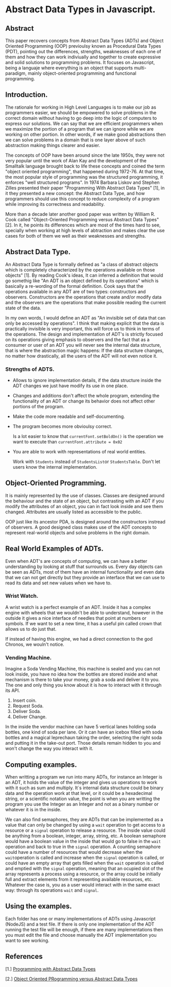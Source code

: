 # Abstract Data Types in Javascript.

## Abstract

This paper recovers concepts from Abstract Data Types (ADTs) and Object Oriented Programming (OOP) previoulsy known as Procedural Data Types (PDT), pointing out the differences, strengths, weaknesses of each one of them and how they can work indiviually and together to create expressive and solid solutions to programming problems. It focuses on Javascript, being a languaje where everything is an object that supports multi-paradigm, mainly object-oriented programming and functional programming.

## Introduction.

The rationale for working in High Level Languages is to make our job as programmers easier, we should be empowered to solve problems in the correct domain without having to go deep into the logic of computers to express our solutions. We can say that we are efficient programmers when we maximize the portion of a program that we can ignore while we are working on other portion. In other words, if we make good abstractions then we can solve problems in a domain that is one layer above of such abstraction making things clearer and easier.

The concepts of OOP have been around since the late 1950s, they were not very popular until the work of Alan Kay and the development of the Smalltalk language brought back to life these concepts and coined the term "object oriented programming", that happened during 1972-76. At that time, the most popular style of programming was the structured programming, it enforces "well structured programs". In 1974 Barbara Liskov and Stephen Zilles presented their paper "Programming With Abstract Data Types" [1], in it they presented a new concept: the Abstract Data Type, and how programmers should use this concept to reduce complexity of a program while improving its correctness and readability.

More than a decade later another good paper was written by William R. Cook called "Object-Oriented Programming versus Abstract Data Types" [2]. In it, he points its differences which are most of the times hard to see, specially when working at high levels of abtraction and makes clear the use cases for both of them we well as their weaknesses and strengths.

## Abstract Data Type.

An Abstract Data Type is formally defined as "a class of abstract objects which is completely characterized by the operations available on those objects" [1]. By reading Cook's ideas, It can inferred a definition that would go somethig like "An ADT is an object defined by its operations" which is basically a re-wording of the formal definition. Cook says that the operations available in any ADT are of two types: constructors and observers. Constructors are the operations that create and/or modify data and the observers are the operations that make possible reading the current state of the data.

In my own words, I would define an ADT as "An invisible set of data that can only be accessed by operations". I think that making explicit that the data is practically invisible is very important, this will force us to think in terms of the operations. The design and implementation of ADT's is strictly focused on its operations giving emphasis to observers and the fact that as a consumer or user of an ADT you will never see the internal data structure, that is where the abstraction magic happens: If the data structure changes, no matter how drastically, all the users of the ADT will not even notice it.

### Strengths of ADTS.
* Allows to ignore implementation details, if the data structure inside the ADT changes we just have modify its use in one place.
* Changes and additions don't affect the whole program, extending the functionality of an ADT or change its behavior does not affect other portions of the program.
* Make the code more readable and self-documenting.
* The program becomes more obvioulsy correct.

	Is a lot easier to know that `currentFont.setBoldOn()` is the operation we want to execute than `currentFont.attribute = 0x02`
	
* You are able to work with representations of real world entities.

	Work with `Students` instead of `StudentsList`or `StudentsTable`. Don't let users know the internal implementation.


## Object-Oriented Programming.

It is mainly represented by the use of classes. Classes are designed around the behaviour and the state of an object, but contrasting with an ADT if you modify the attributes of an object, you can in fact look inside and see them changed. Attributes are usually listed as accessible to the public.

OOP just like its ancestor PDA, is designed around the constructors instread of observers. A good designed class makes use of the ADT concepts to represent real-world objects and solve problems in the right domain.

## Real World Examples of ADTs.

Even when ADT's are concepts of computing, we can have a better understanding by looking at stuff that surrounds us. Every day objects can be seen as ADTs, most of them have an internal functionality and even data that we can not get directly but they provide an interface that we can use to read its data and set new values when we have to.

### Wrist Watch.

A wrist watch is a perfect example of an ADT. Inside it has a complex engine with wheels that we wouldn't be able to understand, however in the outside it gives a nice interface of needles that point at numbers or symbols. If we want to set a new time, it has a useful pin called crown that allows us to do just that.

If instead of having this engine, we had a direct connection to the god Chronos, we wouln't notice.

### Vending Machine.

Imagine a Soda Vending Machine, this machine is sealed and you can not look inside, you have no idea how the bottles are stored inside and what mechanism is there to take your money, grab a soda and deliver it to you. The one and only thing you know about it is how to interact with it through its API.

1. Insert coin.
2. Request Soda.
3. Deliver Soda.
4. Deliver Change.

In the inside the vendor machine can have 5 vertical lanes holding soda bottles, one kind of soda per lane. Or it can have an icebox filled with soda bottles and a magical leprechaun taking the order, selecting the right soda and putting it in the take-out port. Those details remain hidden to you and won't change the way you interact with it.

## Computing examples.

When writting a program we run into many ADTs, for instance an Integer is an ADT, it holds the value of the integer and gives us operations to work with it such as sum and multiply. It´s internal data structure could be binary data and the operation work at that level, or it could be a hexadecimal string, or a scientific notation value, the point is when you are writting the program you use the Integer as an Integer and not as a binary number or whatever it is in the inside.

We can also find semaphores, they are ADTs that can be implemented as a value that can only be changed by using a `wait` operation to get access to a resource or a `signal` operation to release a resource. The inside value could be anything from a boolean, integer, array, string, etc. A boolean semaphore would have a boolean value in the inside that would go to false in the `wait` operation and back to true in the `signal` operation. A counting semaphore could have a number of resources that would decrease when the `wait`operation is called and increase when the `signal` operation is called, or could have an empty array that gets filled when the `wait` operation is called and emptied with the `signal` operation, meaning that an ocupied slot of the array represents a process using a resource, or the array could be initially full and extract elements from it representing available resources, etc. Whatever the case is, you as a user would interact with in the same exact way: through its operations `wait` and `signal`.


## Using the examples.

Each folder has one or many implementations of ADTs using Javascript (NodeJS) and a test file. If there is only one implementation of the ADT running the test file will be enough, if there are many implementations then you must edit the file and choose manually the ADT implementation you want to see working.

## References

[1.] [Programming with Abstract Data Types](http://citeseerx.ist.psu.edu/viewdoc/download?doi=10.1.1.136.3043&rep=rep1&type=pdf)

[2.] [Object Oriented PRogramming versus Abstract Data Types](http://www.cs.utexas.edu/users/wcook/papers/OOPvsADT/CookOOPvsADT90.pdf)
